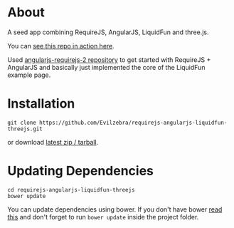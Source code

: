# About
A seed app combining RequireJS, AngularJS, LiquidFun and three.js.

You can <a href="http://evilzebra.github.io/requirejs-angularjs-liquidfun-threejs/">see this repo in action here</a>.

Used <a href="https://github.com/StarterSquad/startersquad.com/tree/master/examples/angularjs-requirejs-2">angularjs-requirejs-2 repository<a/> to get started with RequireJS + AngularJS and basically just implemented the core of the LiquidFun example page.

# Installation
    git clone https://github.com/Evilzebra/requirejs-angularjs-liquidfun-threejs.git
    
or download <a href="https://github.com/Evilzebra/requirejs-angularjs-liquidfun-threejs/releases">latest zip / tarball</a>.

# Updating Dependencies
    cd requirejs-angularjs-liquidfun-threejs
    bower update
    
You can update dependencies using bower. If you don't have bower <a href="http://bower.io/#install-bower">read this</a> and don't forget to run `bower update` inside the project folder.
